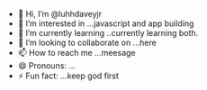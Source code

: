 - 👋 Hi, I’m @luhhdaveyjr
- 👀 I’m interested in ...javascript and app building
- 🌱 I’m currently learning ..currently learning both.
- 💞️ I’m looking to collaborate on ...here
- 📫 How to reach me ...meesage
- 😄 Pronouns: ...
- ⚡ Fun fact: ...keep god first

<!---
luhhdaveyjr/luhhdaveyjr is a ✨ special ✨ repository because its `README.md` (this file) appears on your GitHub profile.
You can click the Preview link to take a look at your changes.
--->
